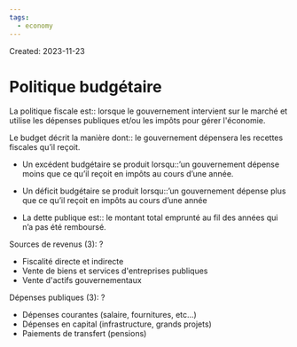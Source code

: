 ```yaml
---
tags:
  - economy
---
```

Created: 2023-11-23

# Politique budgétaire

La politique fiscale est:: lorsque le gouvernement intervient sur le marché et utilise les dépenses publiques et/ou les impôts pour gérer l'économie.
<!--SR:!2023-11-30,1,210-->

Le budget décrit la manière dont:: le gouvernement dépensera les recettes fiscales qu’il reçoit.
<!--SR:!2023-12-01,2,230-->
- Un excédent budgétaire se produit lorsqu::’un gouvernement dépense moins que ce qu’il reçoit en impôts au cours d’une année.
<!--SR:!2023-12-01,2,230-->
- Un déficit budgétaire se produit lorsqu::’un gouvernement dépense plus que ce qu’il reçoit en impôts au cours d’une année
<!--SR:!2023-12-01,2,230-->
- La dette publique est:: le montant total emprunté au fil des années qui n’a pas été remboursé.
<!--SR:!2023-11-30,1,210-->

Sources de revenus (3):
?
- Fiscalité directe et indirecte
- Vente de biens et services d'entreprises publiques
- Vente d'actifs gouvernementaux
<!--SR:!2023-11-30,1,210-->

Dépenses publiques (3):
?
- Dépenses courantes (salaire, fournitures, etc...)
- Dépenses en capital (infrastructure, grands projets)
- Paiements de transfert (pensions)
<!--SR:!2023-11-30,1,210-->